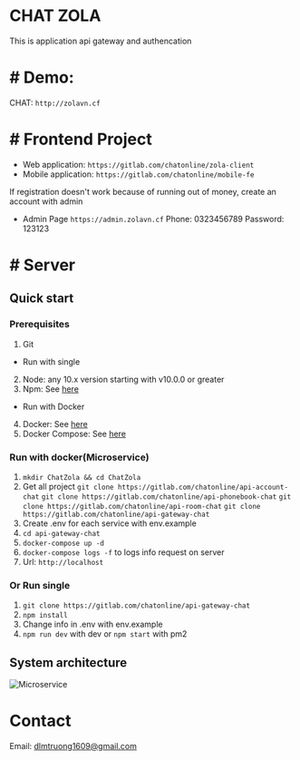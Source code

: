 # CHAT ZOLA

This is application api gateway and authencation
# # Demo: 
CHAT: `http://zolavn.cf`
# # Frontend Project
- Web application: `https://gitlab.com/chatonline/zola-client`
- Mobile application: `https://gitlab.com/chatonline/mobile-fe`

If registration doesn't work because of running out of money, create an account with admin
- Admin Page `https://admin.zolavn.cf` 
  Phone: 0323456789
  Password: 123123
# # Server
## Quick start
### Prerequisites

1. Git
- Run with single
2. Node: any 10.x version starting with v10.0.0 or greater
3. Npm: See [here](https://www.npmjs.com/)
- Run with Docker
4. Docker: See [here](https://www.docker.com/get-started)
5. Docker Compose: See [here](https://docs.docker.com/compose/install/)
### Run with docker(Microservice)
1. `mkdir ChatZola && cd ChatZola`
2. Get all project
`git clone https://gitlab.com/chatonline/api-account-chat`
`git clone https://gitlab.com/chatonline/api-phonebook-chat`
`git clone https://gitlab.com/chatonline/api-room-chat`
`git clone https://gitlab.com/chatonline/api-gateway-chat`
3. Create .env for each service with env.example
4. `cd api-gateway-chat`
5. `docker-compose up -d`
6. `docker-compose logs -f` to logs info request on server
7. Url: `http://localhost`

### Or Run single
1. `git clone https://gitlab.com/chatonline/api-gateway-chat`
2. `npm install`
3. Change info in .env with env.example
4. `npm run dev` with dev or `npm start` with pm2 

## System architecture
![Microservice](https://minhtruong.s3.ap-southeast-1.amazonaws.com/de584886-3652-4e43-9151-4c72d588f404.png)

# Contact
Email: dlmtruong1609@gmail.com
